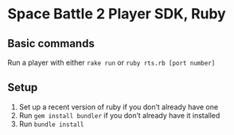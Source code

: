 # Space Battle 2 Player SDK, Ruby

## Basic commands
Run a player with either `rake run` or `ruby rts.rb [port number]`

## Setup
1. Set up a recent version of ruby if you don’t already have one
2. Run `gem install bundler` if you don’t already have it installed
3. Run `bundle install`

